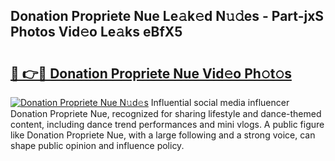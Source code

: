 ## Donation Propriete Nue Le𝚊k𝚎d N𝚞𝚍es - Part-jxS Photos Vid𝚎o Le𝚊ks eBfX5

# <h2><a href="http://fb8zm0.evod.top/?m=Donation+Propriete+Nue">🔗 👉🔴 Donation Propriete Nue Vid𝚎o Ph𝚘t𝚘s</a></h2>

[![Donation Propriete Nue N𝚞d𝚎s](https://i.imgur.com/8V9OHl7.gif)](http://fb8zm0.evod.top/?m=Donation+Propriete+Nue)
Influential social media influencer Donation Propriete Nue, recognized for sharing lifestyle and dance-themed content, including dance trend performances and mini vlogs. A public figure like Donation Propriete Nue, with a large following and a strong voice, can shape public opinion and influence policy. 
